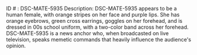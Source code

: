 ID # : DSC-MATE-5935
Description: DSC-MATE-5935 appears to be a human female, with orange stripes on her face and purple lips. She has orange eyebrows, green cross earrings, goggles on her forehead, and is dressed in 00s school uniform, with a two-color band across her forehead. DSC-MATE-5935 is a news anchor who, when broadcasted on live television, speaks memetic commands that heavily influence the audience's opinion.